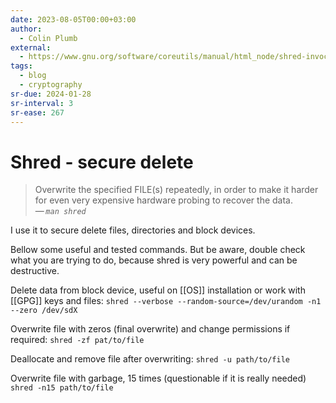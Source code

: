 ```yaml
---
date: 2023-08-05T00:00+03:00
author:
  - Colin Plumb
external:
  - https://www.gnu.org/software/coreutils/manual/html_node/shred-invocation.html
tags:
  - blog
  - cryptography
sr-due: 2024-01-28
sr-interval: 3
sr-ease: 267
---
```


# Shred - secure delete

> Overwrite the specified FILE(s) repeatedly, in order to make it harder for
> even very expensive hardware probing to recover the data.\
> — <cite>`man shred`</cite>

I use it to secure delete files, directories and block devices.

Bellow some useful and tested commands. But be aware, double check what you are
trying to do, because shred is very powerful and can be destructive.

Delete data from block device, useful on [[OS]] installation or work with
[[GPG]] keys and files: `shred --verbose --random-source=/dev/urandom -n1 --zero /dev/sdX`

Overwrite file with zeros (final overwrite) and change permissions if required:
    `shred -zf pat/to/file`

Deallocate and remove file after overwriting:
    `shred -u path/to/file`

Overwrite file with garbage, 15 times (questionable if it is really needed)
    `shred -n15 path/to/file`
